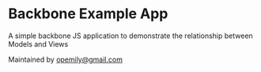 # Backbone Example App

A simple backbone JS application to demonstrate the relationship between Models and Views

Maintained by opemily@gmail.com